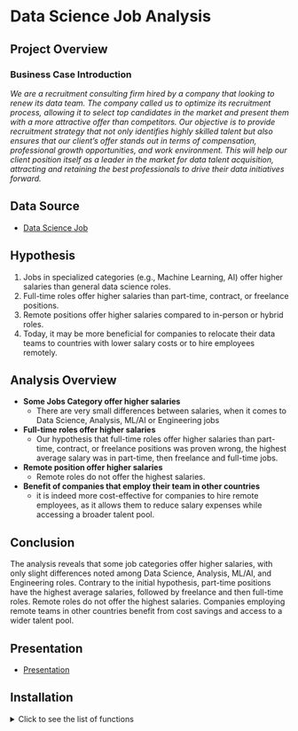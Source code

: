 # Data Science Job Analysis

## Project Overview

### Business Case Introduction

_We are a recruitment consulting firm hired by a company that looking to renew its data team. The company called us to optimize its recruitment process, allowing it to select top candidates in the market and present them with a more attractive offer than competitors. Our objective is to provide recruitment strategy that not only identifies highly skilled talent but also ensures that our client’s offer stands out in terms of compensation, professional growth opportunities, and work environment. This will help our client position itself as a leader in the market for data talent acquisition, attracting and retaining the best professionals to drive their data initiatives forward._

## Data Source

- [Data Science Job](https://www.kaggle.com/datasets/brsahan/data-science-job)

## Hypothesis

1. Jobs in specialized categories (e.g., Machine Learning, AI) offer higher salaries than general data science roles.
2. Full-time roles offer higher salaries than part-time, contract, or freelance positions.
3. Remote positions offer higher salaries compared to in-person or hybrid roles.
4. Today, it may be more beneficial for companies to relocate their data teams to countries with lower salary costs or to hire employees remotely.

## Analysis Overview

- **Some Jobs Category offer higher salaries**
  - There are very small differences between salaries, when it comes to Data Science, Analysis, ML/AI or Engineering jobs
- **Full-time roles offer higher salaries**
  - Our hypothesis that full-time roles offer higher salaries than part-time, contract, or freelance positions was proven wrong, the highest average salary was in part-time, then freelance and full-time jobs.
- **Remote position offer higher salaries**
  - Remote roles do not offer the highest salaries.
- **Benefit of companies that employ their team in other countries**
  - it is indeed more cost-effective for companies to hire remote employees, as it allows them to reduce salary expenses while accessing a broader talent pool.

## Conclusion

The analysis reveals that some job categories offer higher salaries, with only slight differences noted among Data Science, Analysis, ML/AI, and Engineering roles. Contrary to the initial hypothesis, part-time positions have the highest average salaries, followed by freelance and then full-time roles. Remote roles do not offer the highest salaries. Companies employing remote teams in other countries benefit from cost savings and access to a wider talent pool.

## Presentation

- [Presentation](https://www.canva.com/design/DAGWSFADUfY/dXkKytOHi2X4R5deimLHhg/view)

## Installation

<details>
  <summary>Click to see the list of functions</summary>
1. **Clone the repository**:

```bash
git clone https://github.com/YourUsername/repository_name.git
```

2. **Install UV**

If you're a MacOS/Linux user type:

```bash
curl -LsSf https://astral.sh/uv/install.sh | sh
```

If you're a Windows user open an Anaconda Powershell Prompt and type :

```bash
powershell -ExecutionPolicy ByPass -c "irm https://astral.sh/uv/install.ps1 | iex"
```

3. **Create an environment**

```bash
uv venv
```

3. **Activate the environment**

If you're a MacOS/Linux user type (if you're using a bash shell):

```bash
source ./venv/bin/activate
```

If you're a MacOS/Linux user type (if you're using a csh/tcsh shell):

```bash
source ./venv/bin/activate.csh
```

If you're a Windows user type:

```bash
.\venv\Scripts\activate
```

4. **Install dependencies**:

```bash
uv pip install -r requirements.txt
```

</details>

##
